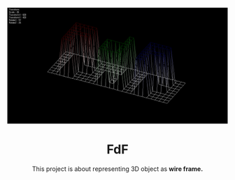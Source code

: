 ![title](image/title.png)
<h1 align="center">FdF</h1>
<center>This project is about representing 3D object as <b>wire frame.</b></center>